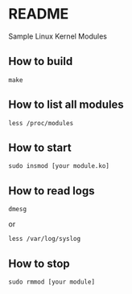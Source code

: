 # README

Sample Linux Kernel Modules

## How to build

```
make
```

## How to list all modules

```
less /proc/modules
```

## How to start

```
sudo insmod [your module.ko]
```

## How to read logs

```
dmesg
```

or

```
less /var/log/syslog
```

## How to stop

```
sudo rmmod [your module]
```
